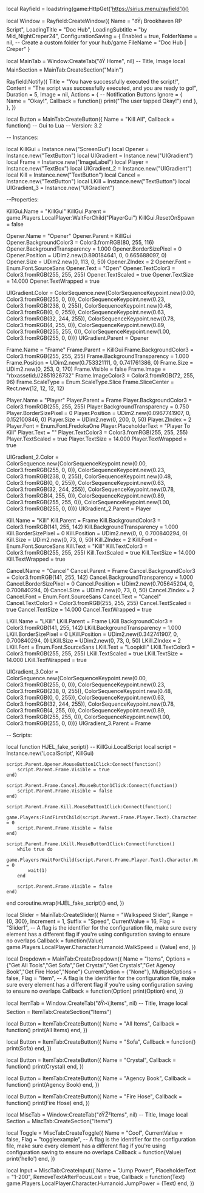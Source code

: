 local Rayfield = loadstring(game:HttpGet('https://sirius.menu/rayfield'))()

local Window = Rayfield:CreateWindow({
   Name = "ðŸ¡ Brookhaven RP Script",
   LoadingTitle = "Doc Hub",
   LoadingSubtitle = "by Mid_NightCreper24",
   ConfigurationSaving = {
      Enabled = true,
      FolderName = nil, -- Create a custom folder for your hub/game
      FileName = "Doc Hub | Creper"
   }

local MainTab = Window:CreateTab("ðŸ  Home", nil) -- Title, Image
local MainSection = MainTab:CreateSection("Main")

Rayfield:Notify({
   Title = "You have successfully executed the script!",
   Content = "The script was successfully executed, and you are ready to go!",
   Duration = 5,
   Image = nil,
   Actions = { -- Notification Buttons
      Ignore = {
         Name = "Okay!",
         Callback = function()
         print("The user tapped Okay!")
      end
   },
},
})

local Button = MainTab:CreateButton({
   Name = "Kill All",
   Callback = function()
   -- Gui to Lua
-- Version: 3.2

-- Instances:

local KillGui = Instance.new("ScreenGui")
local Opener = Instance.new("TextButton")
local UIGradient = Instance.new("UIGradient")
local Frame = Instance.new("ImageLabel")
local Player = Instance.new("TextBox")
local UIGradient_2 = Instance.new("UIGradient")
local Kill = Instance.new("TextButton")
local Cancel = Instance.new("TextButton")
local LKill = Instance.new("TextButton")
local UIGradient_3 = Instance.new("UIGradient")

--Properties:

KillGui.Name = "KillGui"
KillGui.Parent = game.Players.LocalPlayer:WaitForChild("PlayerGui")
KillGui.ResetOnSpawn = false

Opener.Name = "Opener"
Opener.Parent = KillGui
Opener.BackgroundColor3 = Color3.fromRGB(80, 255, 116)
Opener.BackgroundTransparency = 1.000
Opener.BorderSizePixel = 0
Opener.Position = UDim2.new(0.890184641, 0, 0.665688097, 0)
Opener.Size = UDim2.new(0, 113, 0, 50)
Opener.ZIndex = 2
Opener.Font = Enum.Font.SourceSans
Opener.Text = "Open"
Opener.TextColor3 = Color3.fromRGB(255, 255, 255)
Opener.TextScaled = true
Opener.TextSize = 14.000
Opener.TextWrapped = true

UIGradient.Color = ColorSequence.new{ColorSequenceKeypoint.new(0.00, Color3.fromRGB(255, 0, 0)), ColorSequenceKeypoint.new(0.23, Color3.fromRGB(238, 0, 255)), ColorSequenceKeypoint.new(0.48, Color3.fromRGB(0, 0, 255)), ColorSequenceKeypoint.new(0.63, Color3.fromRGB(32, 244, 255)), ColorSequenceKeypoint.new(0.78, Color3.fromRGB(4, 255, 0)), ColorSequenceKeypoint.new(0.89, Color3.fromRGB(255, 255, 0)), ColorSequenceKeypoint.new(1.00, Color3.fromRGB(255, 0, 0))}
UIGradient.Parent = Opener

Frame.Name = "Frame"
Frame.Parent = KillGui
Frame.BackgroundColor3 = Color3.fromRGB(255, 255, 255)
Frame.BackgroundTransparency = 1.000
Frame.Position = UDim2.new(0.753321111, 0, 0.741761386, 0)
Frame.Size = UDim2.new(0, 253, 0, 170)
Frame.Visible = false
Frame.Image = "rbxassetid://2851926732"
Frame.ImageColor3 = Color3.fromRGB(72, 255, 96)
Frame.ScaleType = Enum.ScaleType.Slice
Frame.SliceCenter = Rect.new(12, 12, 12, 12)

Player.Name = "Player"
Player.Parent = Frame
Player.BackgroundColor3 = Color3.fromRGB(255, 255, 255)
Player.BackgroundTransparency = 0.750
Player.BorderSizePixel = 0
Player.Position = UDim2.new(0.0967741907, 0, 0.152100846, 0)
Player.Size = UDim2.new(0, 200, 0, 50)
Player.ZIndex = 2
Player.Font = Enum.Font.FredokaOne
Player.PlaceholderText = "Player To Kill"
Player.Text = ""
Player.TextColor3 = Color3.fromRGB(255, 255, 255)
Player.TextScaled = true
Player.TextSize = 14.000
Player.TextWrapped = true

UIGradient_2.Color = ColorSequence.new{ColorSequenceKeypoint.new(0.00, Color3.fromRGB(255, 0, 0)), ColorSequenceKeypoint.new(0.23, Color3.fromRGB(238, 0, 255)), ColorSequenceKeypoint.new(0.48, Color3.fromRGB(0, 0, 255)), ColorSequenceKeypoint.new(0.63, Color3.fromRGB(32, 244, 255)), ColorSequenceKeypoint.new(0.78, Color3.fromRGB(4, 255, 0)), ColorSequenceKeypoint.new(0.89, Color3.fromRGB(255, 255, 0)), ColorSequenceKeypoint.new(1.00, Color3.fromRGB(255, 0, 0))}
UIGradient_2.Parent = Player

Kill.Name = "Kill"
Kill.Parent = Frame
Kill.BackgroundColor3 = Color3.fromRGB(141, 255, 142)
Kill.BackgroundTransparency = 1.000
Kill.BorderSizePixel = 0
Kill.Position = UDim2.new(0, 0, 0.700840294, 0)
Kill.Size = UDim2.new(0, 73, 0, 50)
Kill.ZIndex = 2
Kill.Font = Enum.Font.SourceSans
Kill.Text = "Kill"
Kill.TextColor3 = Color3.fromRGB(255, 255, 255)
Kill.TextScaled = true
Kill.TextSize = 14.000
Kill.TextWrapped = true

Cancel.Name = "Cancel"
Cancel.Parent = Frame
Cancel.BackgroundColor3 = Color3.fromRGB(141, 255, 142)
Cancel.BackgroundTransparency = 1.000
Cancel.BorderSizePixel = 0
Cancel.Position = UDim2.new(0.705645204, 0, 0.700840294, 0)
Cancel.Size = UDim2.new(0, 73, 0, 50)
Cancel.ZIndex = 2
Cancel.Font = Enum.Font.SourceSans
Cancel.Text = "Cancel"
Cancel.TextColor3 = Color3.fromRGB(255, 255, 255)
Cancel.TextScaled = true
Cancel.TextSize = 14.000
Cancel.TextWrapped = true

LKill.Name = "LKill"
LKill.Parent = Frame
LKill.BackgroundColor3 = Color3.fromRGB(141, 255, 142)
LKill.BackgroundTransparency = 1.000
LKill.BorderSizePixel = 0
LKill.Position = UDim2.new(0.342741907, 0, 0.700840294, 0)
LKill.Size = UDim2.new(0, 73, 0, 50)
LKill.ZIndex = 2
LKill.Font = Enum.Font.SourceSans
LKill.Text = "Loopkill"
LKill.TextColor3 = Color3.fromRGB(255, 255, 255)
LKill.TextScaled = true
LKill.TextSize = 14.000
LKill.TextWrapped = true

UIGradient_3.Color = ColorSequence.new{ColorSequenceKeypoint.new(0.00, Color3.fromRGB(255, 0, 0)), ColorSequenceKeypoint.new(0.23, Color3.fromRGB(238, 0, 255)), ColorSequenceKeypoint.new(0.48, Color3.fromRGB(0, 0, 255)), ColorSequenceKeypoint.new(0.63, Color3.fromRGB(32, 244, 255)), ColorSequenceKeypoint.new(0.78, Color3.fromRGB(4, 255, 0)), ColorSequenceKeypoint.new(0.89, Color3.fromRGB(255, 255, 0)), ColorSequenceKeypoint.new(1.00, Color3.fromRGB(255, 0, 0))}
UIGradient_3.Parent = Frame

-- Scripts:

local function HJEL_fake_script() -- KillGui.LocalScript 
	local script = Instance.new('LocalScript', KillGui)

	script.Parent.Opener.MouseButton1Click:Connect(function()
		script.Parent.Frame.Visible = true
	end)
	
	script.Parent.Frame.Cancel.MouseButton1Click:Connect(function()
		script.Parent.Frame.Visible = false
	end)
	
	script.Parent.Frame.Kill.MouseButton1Click:Connect(function()
		game.Players:FindFirstChild(script.Parent.Frame.Player.Text).Character.Humanoid.Health = 0
		script.Parent.Frame.Visible = false
	end)
	
	script.Parent.Frame.LKill.MouseButton1Click:Connect(function()
		while true do
			game.Players:WaitForChild(script.Parent.Frame.Player.Text).Character.Humanoid.Health = 0
			wait(1)
		end
		
		script.Parent.Frame.Visible = false
	end)
end
coroutine.wrap(HJEL_fake_script)()
   end,
})

local Slider = MainTab:CreateSlider({
   Name = "Walkspeed Slider",
   Range = {0, 300},
   Increment = 1,
   Suffix = "Speed",
   CurrentValue = 16,
   Flag = "Slider1", -- A flag is the identifier for the configuration file, make sure every element has a different flag if you're using configuration saving to ensure no overlaps
   Callback = function(Value)
        game.Players.LocalPlayer.Character.Humanoid.WalkSpeed = (Value)
   end,
})

local Dropdown = MainTab:CreateDropdown({
   Name = "Items",
   Options = {"Get All Tools","Get Sofa","Get Crystal","Get Crystals","Get Agency Book","Get Fire Hose","None"}
   CurrentOption = {"None"},
   MultipleOptions = false,
   Flag = "item", -- A flag is the identifier for the configuration file, make sure every element has a different flag if you're using configuration saving to ensure no overlaps
   Callback = function(Option)
        print(Option)
   end,
})

local ItemTab = Window:CreateTab("ðŸ›‹ï¸Items", nil) -- Title, Image
local Section = ItemTab:CreateSection("Items")

local Button = ItemTab:CreateButton({
   Name = "All Items",
   Callback = function()
        print(All Items)
   end,
})

local Button = ItemTab:CreateButton({
   Name = "Sofa",
   Callback = function()
        print(Sofa)
   end,
})

local Button = ItemTab:CreateButton({
   Name = "Crystal",
   Callback = function()
        print(Crystal)
   end,
})

local Button = ItemTab:CreateButton({
   Name = "Agency Book",
   Callback = function()
        print(Agency Book)
   end,
})

local Button = ItemTab:CreateButton({
   Name = "Fire Hose",
   Callback = function()
        print(Fire Hose)
   end,
})

local MiscTab = Window:CreateTab("ðŸŽ²Items", nil) -- Title, Image
local Section = MiscTab:CreateSection("Items")

local Toggle = MiscTab:CreateToggle({
   Name = "Cool",
   CurrentValue = false,
   Flag = "toggleexample", -- A flag is the identifier for the configuration file, make sure every element has a different flag if you're using configuration saving to ensure no overlaps
   Callback = function(Value)
        print('hello')
   end,
})

local Input = MiscTab:CreateInput({
   Name = "Jump Power",
   PlaceholderText = "1-200",
   RemoveTextAfterFocusLost = true,
   Callback = function(Text)
        game.Players.LocalPlayer.Character.Humanoid.JumpPower = (Text)
   end,
})
